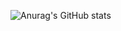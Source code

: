 
<!-- ![aaaa727's solved.ac stats](https://github-readme-solvedac.hyp3rflow.vercel.app/api/?handle=aaaa727) -->

<!-- [![Solved.ac Profile](http://mazassumnida.wtf/api/v2/generate_badge?boj=aaaa727)](https://solved.ac/aaaa727/) -->


<!-- https://github.com/JacobLinCool/LeetCode-Stats-Card-->

<!-- ![Leetcode Stats](https://leetcard.jacoblin.cool/kkminseok?theme=uvicorn&ext=activity) -->

<!--![Leetcode Stats](https://leetcard.jacoblin.cool/kkminseok?theme=wtf&ext=activity) 재밌는 테마 zz-->

<!-- https://github.com/anuraghazra/github-readme-stats-->
![Anurag's GitHub stats](https://github-readme-stats.vercel.app/api?username=kkminseok&show_icons=true&theme=tokyonight)

<!--
**kkminseok/kkminseok** is a ✨ _special_ ✨ repository because its `README.md` (this file) appears on your GitHub profile.

Here are some ideas to get you started:

- 🔭 I’m currently working on ...
- 🌱 I’m currently learning ...
- 👯 I’m looking to collaborate on ...
- 🤔 I’m looking for help with ...
- 💬 Ask me about ...
- 📫 How to reach me: ...
- 😄 Pronouns: ...
- ⚡ Fun fact: ...
-->
